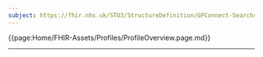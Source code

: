 ```yaml
---
subject: https://fhir.nhs.uk/STU3/StructureDefinition/GPConnect-Searchset-Bundle-1
---
```


{{page:Home/FHIR-Assets/Profiles/ProfileOverview.page.md}}

---